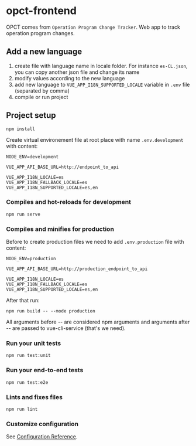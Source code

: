 # opct-frontend

OPCT comes from `Operation Program Change Tracker`. Web app to track operation program changes.

## Add a new language

1. create file with language name in locale folder. For instance `es-CL.json`, you can copy another json file and change its name
2. modify values according to the new language
3. add new language to `VUE_APP_I18N_SUPPORTED_LOCALE` variable in `.env` file (separated by comma)
4. compile or run project

## Project setup
```
npm install
```

Create virtual environement file at root place with name `.env.development` with content:
```
NODE_ENV=development

VUE_APP_API_BASE_URL=http://endpoint_to_api

VUE_APP_I18N_LOCALE=es
VUE_APP_I18N_FALLBACK_LOCALE=es
VUE_APP_I18N_SUPPORTED_LOCALE=es,en
```

### Compiles and hot-reloads for development
```
npm run serve
```

### Compiles and minifies for production

Before to create production files we need to add `.env.production` file with content:
```
NODE_ENV=production

VUE_APP_API_BASE_URL=http://production_endpoint_to_api

VUE_APP_I18N_LOCALE=es
VUE_APP_I18N_FALLBACK_LOCALE=es
VUE_APP_I18N_SUPPORTED_LOCALE=es,en
```

After that run:
```
npm run build -- --mode production
```
All arguments before -- are considered npm arguments and arguments after -- are passed to vue-cli-service (that's we need).

### Run your unit tests
```
npm run test:unit
```

### Run your end-to-end tests
```
npm run test:e2e
```

### Lints and fixes files
```
npm run lint
```

### Customize configuration
See [Configuration Reference](https://cli.vuejs.org/config/).
